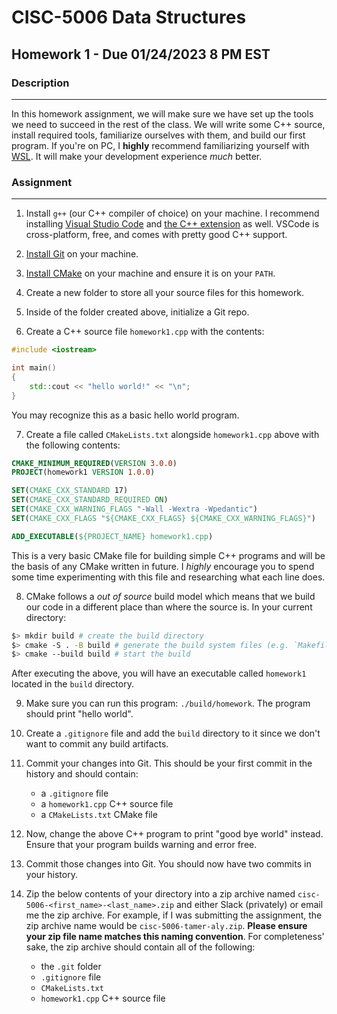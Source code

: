 # CISC-5006 Data Structures

## Homework 1 -  Due 01/24/2023 8 PM EST


### Description
---
In this homework assignment, we will make sure we have set up the tools we need to succeed in the rest of the class. We will write some C++ source, install required tools, familiarize ourselves with them, and build our first program. If you're on PC, I __highly__ recommend familiarizing yourself with [WSL](https://learn.microsoft.com/en-us/windows/wsl/install). It will make your development experience _much_ better.


### Assignment
---
1. Install `g++` (our C++ compiler of choice) on your machine. I recommend installing [Visual Studio Code](https://code.visualstudio.com/) and [the C++ extension](https://code.visualstudio.com/docs/languages/cpp) as well. VSCode is cross-platform, free, and comes with pretty good C++ support.

2. [Install Git](https://git-scm.com/book/en/v2/Getting-Started-Installing-Git) on your machine.

3. [Install CMake](https://cmake.org/install/) on your machine and ensure it is on your `PATH`.

4. Create a new folder to store all your source files for this homework.

5. Inside of the folder created above, initialize a Git repo.

6. Create a C++ source file `homework1.cpp` with the contents:

```cpp
#include <iostream>

int main()
{
    std::cout << "hello world!" << "\n";
}
```

You may recognize this as a basic hello world program.


7. Create a file called `CMakeLists.txt` alongside `homework1.cpp` above with the following contents:

```cmake
CMAKE_MINIMUM_REQUIRED(VERSION 3.0.0)
PROJECT(homework1 VERSION 1.0.0)

SET(CMAKE_CXX_STANDARD 17)
SET(CMAKE_CXX_STANDARD_REQUIRED ON)
SET(CMAKE_CXX_WARNING_FLAGS "-Wall -Wextra -Wpedantic")
SET(CMAKE_CXX_FLAGS "${CMAKE_CXX_FLAGS} ${CMAKE_CXX_WARNING_FLAGS}")

ADD_EXECUTABLE(${PROJECT_NAME} homework1.cpp)
```

This is a very basic CMake file for building simple C++ programs and will be the basis of any CMake written in future. I _highly_ encourage you to spend some time experimenting with this file and researching what each line does.

8. CMake follows a _out of source_ build model which means that we build our code in a different place than where the source is. In your current directory:

```sh
$> mkdir build # create the build directory
$> cmake -S . -B build # generate the build system files (e.g. `Makefile`)
$> cmake --build build # start the build
```

After executing the above, you will have an executable called `homework1` located in the `build` directory.

9. Make sure you can run this program: `./build/homework`. The program should print "hello world".

10. Create a `.gitignore` file and add the `build` directory to it since we don't want to commit any build artifacts.

11. Commit your changes into Git. This should be your first commit in the history and should contain:
    - a `.gitignore` file
    - a `homework1.cpp` C++ source file
    - a `CMakeLists.txt` CMake file

12. Now, change the above C++ program to print "good bye world" instead. Ensure that your program builds warning and error free.

13. Commit those changes into Git. You should now have two commits in your history.

14. Zip the below contents of your directory into a zip archive named `cisc-5006-<first_name>-<last_name>.zip` and either Slack (privately) or email me the zip archive. For example, if I was submitting the assignment, the zip archive name would be `cisc-5006-tamer-aly.zip`. __Please ensure your zip file name matches this naming convention__. For completeness' sake, the zip archive should contain all of the following:
    - the `.git` folder
    - `.gitignore` file
    - `CMakeLists.txt`
    - `homework1.cpp` C++ source file
